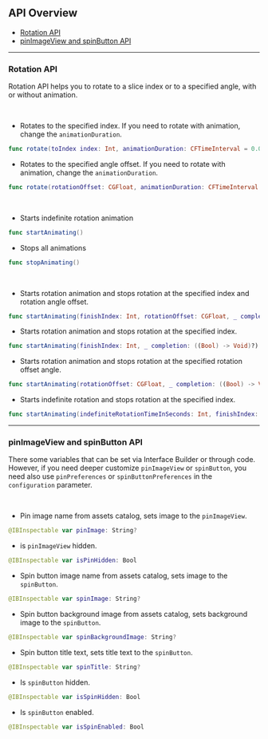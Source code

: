 ## API Overview

- [Rotation API](#Rotation-API)
- [pinImageView and spinButton API](#pinImageView-and-spinButton-API)

---

### Rotation API

Rotation API helps you to rotate to a slice index or to a specified angle, with or without animation.

</br>

- Rotates to the specified index.
If you need to rotate with animation, change the `animationDuration`.
``` Swift
func rotate(toIndex index: Int, animationDuration: CFTimeInterval = 0.00001)
```
- Rotates to the specified angle offset.
If you need to rotate with animation, change the `animationDuration`.
``` Swift
func rotate(rotationOffset: CGFloat, animationDuration: CFTimeInterval = 0.00001)
```

</br>


- Starts indefinite rotation animation
``` Swift
func startAnimating()
```
- Stops all animations
``` Swift
func stopAnimating()
```


</br>

- Starts rotation animation and stops rotation at the specified index and rotation angle offset. 
``` Swift
func startAnimating(finishIndex: Int, rotationOffset: CGFloat, _ completion: ((Bool) -> Void)?)
```
- Starts rotation animation and stops rotation at the specified index.
``` Swift
func startAnimating(finishIndex: Int, _ completion: ((Bool) -> Void)?)
```
- Starts rotation animation and stops rotation at the specified rotation offset angle.
``` Swift
func startAnimating(rotationOffset: CGFloat, _ completion: ((Bool) -> Void)?)
```
- Starts indefinite rotation and stops rotation at the specified index.
``` Swift
func startAnimating(indefiniteRotationTimeInSeconds: Int, finishIndex: Int, _ completion: ((Bool) -> Void)?)
```

---

### pinImageView and spinButton API

There some variables that can be set via Interface Builder or through code. However, if you need deeper customize `pinImageView` or `spinButton`, you need also use `pinPreferences` or `spinButtonPreferences` in the `configuration` parameter.

</br>


- Pin image name from assets catalog, sets image to the `pinImageView`.

``` Swift
@IBInspectable var pinImage: String?
```

- is `pinImageView` hidden.

``` Swift
@IBInspectable var isPinHidden: Bool
```

- Spin button image name from assets catalog, sets image to the `spinButton`.

``` Swift
@IBInspectable var spinImage: String?
```

- Spin button background image from assets catalog, sets background image to the `spinButton`.

``` Swift
@IBInspectable var spinBackgroundImage: String?
```

- Spin button title text, sets title text to the `spinButton`.

``` Swift
@IBInspectable var spinTitle: String?
```

- Is `spinButton` hidden.

``` Swift
@IBInspectable var isSpinHidden: Bool
```


- Is `spinButton` enabled.

``` Swift
@IBInspectable var isSpinEnabled: Bool
```